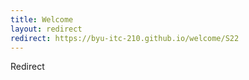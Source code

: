 ```yaml
---
title: Welcome
layout: redirect
redirect: https://byu-itc-210.github.io/welcome/S22
---
```

Redirect
